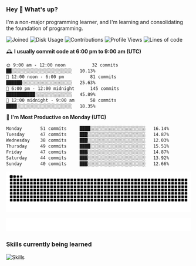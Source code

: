 ### Hey :wave: What's up?

I'm a non-major programming learner, and I'm learning and consolidating the foundation of programming.

<!--START_SECTION:waka-->
![Joined](http://img.shields.io/badge/Joined-8%20years%20ago-6D67E4?style=flat&labelColor=453C67)
![Disk Usage](http://img.shields.io/badge/Github%27s%20Storage-604.3%20MB-FD841F?style=flat&labelColor=E14D2A)
![Contributions](http://img.shields.io/badge/Contributions%20in%202024-97-7DCE13?style=flat&labelColor=2B7A0B)
![Profile Views](http://img.shields.io/badge/Profile%20Views-11-3AB4F2?style=flat&labelColor=0078AA)
![Lines of code](https://img.shields.io/badge/Lines%20of%20code-2%20Million%20Lines%20of%20code-FF8B8B?style=flat&labelColor=EB4747)

🕰️ **I usually commit code at 6:00 pm to 9:00 am (UTC)** 

```text
🌞 9:00 am - 12:00 noon          32 commits     ██░░░░░░░░░░░░░░░░░░░░░░░   10.13% 
🌆 12:00 noon - 6:00 pm          81 commits     ██████░░░░░░░░░░░░░░░░░░░   25.63% 
🌃 6:00 pm - 12:00 midnight      145 commits    ███████████░░░░░░░░░░░░░░   45.89% 
🌙 12:00 midnight - 9:00 am      58 commits     ████░░░░░░░░░░░░░░░░░░░░░   18.35%
```
📅 **I'm Most Productive on Monday (UTC)** 

```text
Monday       51 commits     ████░░░░░░░░░░░░░░░░░░░░░   16.14% 
Tuesday      47 commits     ███░░░░░░░░░░░░░░░░░░░░░░   14.87% 
Wednesday    38 commits     ███░░░░░░░░░░░░░░░░░░░░░░   12.03% 
Thursday     49 commits     ████░░░░░░░░░░░░░░░░░░░░░   15.51% 
Friday       47 commits     ███░░░░░░░░░░░░░░░░░░░░░░   14.87% 
Saturday     44 commits     ███░░░░░░░░░░░░░░░░░░░░░░   13.92% 
Sunday       40 commits     ███░░░░░░░░░░░░░░░░░░░░░░   12.66%
```

<!--END_SECTION:waka-->

![Snake animation](https://raw.githubusercontent.com/dirname/dirname/output/snake.svg)

![metrics](github-metrics.svg)

### Skills currently being learned

![Skills](https://skillicons.dev/icons?i=linux,rust,go,solidity,typescript,bash,git,postgres,mysql,redis,mongo,docker,kubernetes,grafana,prometheus)
